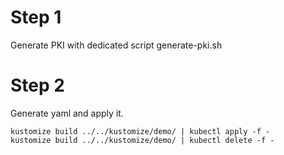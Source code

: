 # Step 1

Generate PKI with dedicated script generate-pki.sh

# Step 2

Generate yaml and apply it.

```
kustomize build ../../kustomize/demo/ | kubectl apply -f -
kustomize build ../../kustomize/demo/ | kubectl delete -f -
```
